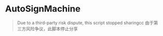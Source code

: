 # AutoSignMachine

> Due to a third-party risk dispute, this script stopped sharingcc
> 由于第三方风险争议，此脚本停止分享
